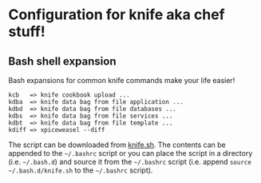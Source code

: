 # Configuration for knife aka chef stuff!


## Bash shell expansion
Bash expansions for common knife commands make your life easier!

    kcb   => knife cookbook upload ...
    kdba  => knife data bag from file application ...
    kdbd  => knife data bag from file databases ...
    kdbs  => knife data bag from file services ...
    kdbt  => knife data bag from file template ...
    kdiff => xpiceweasel --diff

The script can be downloaded from [knife.sh](knife.sh). The contents can be appended to the `~/.bashrc` script
or you can place the script in a directory (i.e. `~/.bash.d`) and source it from the `~/.bashrc` script (i.e.
append `source ~/.bash.d/knife.sh` to the `~/.bashrc` script).
